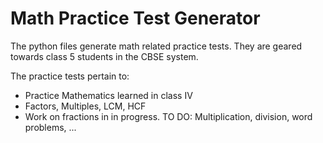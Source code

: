 # Math Practice Test Generator

The python files generate math related practice tests.  They are
geared towards class 5 students in the CBSE system.

The practice tests pertain to:
* Practice Mathematics learned in class IV
* Factors, Multiples, LCM, HCF
* Work on fractions in in progress. TO DO: Multiplication, division, word problems, ...
